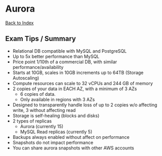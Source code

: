 # Aurora

[Back to Index](../../README.md)

## Exam Tips / Summary

- Relational DB compatible with MySQL and PostgreSQL
- Up to 5x better performance than MySQL
- Price point 1/10th of a commercial DB, with similar performance/availability
- Starts at 10GB, scales in 10GB increments up to 64TB (Storage Autoscaling)
- Compute resources can scale to 32 vCPUs and 244 GB of memory
- 2 copies of your data in EACH AZ, with a minimum of 3 AZs
    - 6 copies of data.
    - Only available in regions with 3 AZs
- Designed to transparently handle loss of up to 2 copies w/o affecting write, 3 without affecting read
- Storage is self-healing (blocks and disks)
- 2 types of replicas
    - Aurora (currently 15)
    - MySQL Read replicas (currently 5)
- Backups always enabled without affect on performance
- Snapshots do not impact performance
- You can share aurora snapshots with other AWS accounts